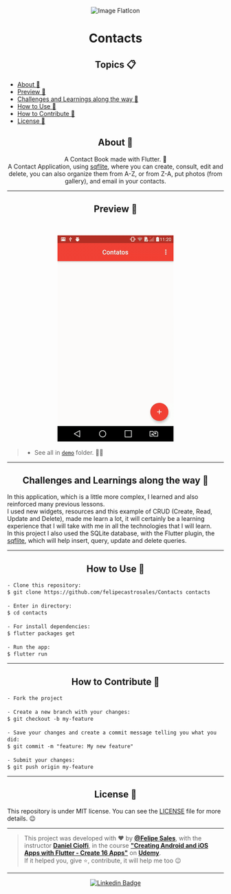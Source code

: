  <p align="center">
      <img src="https://image.flaticon.com/icons/png/512/88/88271.png" width="80px" alt="Image FlatIcon"/>
</p>

<h1 align="center">Contacts</h1>

   <h2 align="center">Topics 📋</h2>

   <p>
   
   - [About 📖](#about-)
   - [Preview 📱](#preview-)
   - [Challenges and Learnings along the way 🤯](#challenges-and-learnings-along-the-way-)
   - [How to Use 🤔](#how-to-use-)
   - [How to Contribute 💪](#how-to-contribute-)
   - [License 📝](#license-)

   </p>

<h2 align="center">About 📖</h2>
   
<p align="center">   
   A Contact Book made with Flutter. 💙<br>
   A Contact Application, using <a href="https://pub.dev/packages/sqflite">sqflite</a>, where you can create, consult, edit and delete, you can also organize them from A-Z, or from Z-A, put photos (from gallery), and email in your contacts.
</p>

---

<h2 align="center">Preview 📱</h2><br>

   <p align="center">
      <img src="assets/demos/contactsdemo1.gif">
   </p>
   
   > * See all in [`demo`](https://github.com/felipecastrosales/Contacts/tree/master/assets/demos) folder. 🧐📂

---

<h2 align="center">Challenges and Learnings along the way 🤯</h2>

   <p>
      In this application, which is a little more complex, I learned and also reinforced many previous lessons.<br>
      I used new widgets, resources and this example of CRUD (Create, Read, Update and Delete), made me learn a lot, it will certainly be a learning experience that I will take with me in all the technologies that I will learn. <br>
      In this project I also used the SQLite database, with the Flutter plugin, the <a href="https://flutter.dev/docs/cookbook/persistence/sqlite"> sqflite</a>, which will help insert, query, update and delete queries.
   </p>

---

<h2 align="center">How to Use 🤔</h2>

   ```   
   - Clone this repository:
   $ git clone https://github.com/felipecastrosales/Contacts contacts

   - Enter in directory:
   $ cd contacts

   - For install dependencies:
   $ flutter packages get

   - Run the app: 
   $ flutter run
   ```

---

<h2 align="center">How to Contribute 💪</h2>

   ```
   - Fork the project 

   - Create a new branch with your changes:
   $ git checkout -b my-feature

   - Save your changes and create a commit message telling you what you did:
   $ git commit -m "feature: My new feature"

   - Submit your changes:
   $ git push origin my-feature
   ```

---

<h2 align="center">License 📝</h2>

   This repository is under MIT license. You can see the [LICENSE](https://github.com/felipecastrosales/Contacts/blob/master/LICENSE) file for more details. 😉

   ---

   >This project was developed with ❤️ by **[@Felipe Sales](https://www.linkedin.com/in/felipecastrosales/)**, with the instructor **[Daniel Ciolfi](https://linkedin.com/in/danielciolfi)**, in the course  **["Creating Android and iOS Apps with Flutter - Create 16 Apps"](https://www.udemy.com/course/curso-completo-flutter-app-android-ios/?referralCode=1355952A966260D40D18)** on **[Udemy](https://www.udemy.com/)**.<br>
   If it helped you, give ⭐, contribute, it will help me too 😉

---

   <div align="center">

   [![Linkedin Badge](https://img.shields.io/badge/-Felipe%20Sales-292929?style=flat-square&logo=Linkedin&logoColor=white&link=https://www.linkedin.com/in/felipecastrosales/)](https://www.linkedin.com/in/felipecastrosales/)

   </div>